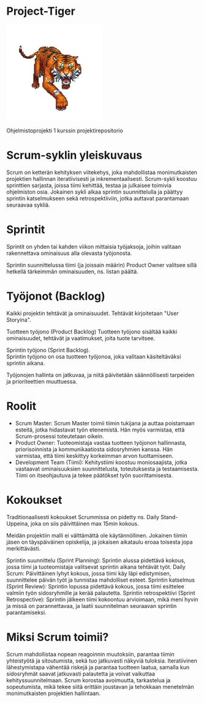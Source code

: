 # Project-Tiger
![alt text](Kuvat/Project-TIGER-tosipieni.png)

Ohjelmistoprojekti 1 kurssin projektirepositorio


# Scrum-syklin yleiskuvaus
Scrum on ketterän kehityksen viitekehys, joka mahdollistaa monimutkaisten projektien hallinnan iteratiivisesti ja inkrementaalisesti. Scrum-sykli koostuu sprinttien sarjasta, joissa tiimi kehittää, testaa ja julkaisee toimivia ohjelmiston osia. Jokainen sykli alkaa sprintin suunnittelulla ja päättyy sprintin katselmukseen sekä retrospektiiviin, jotka auttavat parantamaan seuraavaa sykliä.


# Sprintit
Sprintit on yhden tai kahden viikon mittaisia työjaksoja, joihin valitaan rakennettava ominaisuus alla olevasta työjonosta.

Sprintin suunnittelussa tiimi (ja joissain määrin) Product Owner valitsee sillä hetkellä tärkeimmän ominaisuuden, ns. listan päältä.


# Työjonot (Backlog)
Kaikki projektin tehtävät ja ominaisuudet. Tehtävät kirjoitetaan "User Storyina".

Tuotteen työjono (Product Backlog)
Tuotteen työjono sisältää kaikki ominaisuudet, tehtävät ja vaatimukset, joita tuote tarvitsee.

Sprintin työjono (Sprint Backlog).  
Sprintin työjono on osa tuotteen työjonoa, joka valitaan käsiteltäväksi sprintin aikana. 

Työjonojen hallinta on jatkuvaa, ja niitä päivitetään säännöllisesti tarpeiden ja prioriteettien muuttuessa.


# Roolit
- Scrum Master: Scrum Master toimii tiimin tukijana ja auttaa poistamaan esteitä, jotka hidastavat työn etenemistä. Hän myös varmistaa, että Scrum-prosessi toteutetaan oikein.
- Product Owner: Tuoteomistaja vastaa tuotteen työjonon hallinnasta, priorisoinnista ja kommunikaatiosta sidosryhmien kanssa. Hän varmistaa, että tiimi keskittyy korkeimman arvon tuottamiseen.
- Development Team (Tiimi): Kehitystiimi koostuu moniosaajista, jotka vastaavat ominaisuuksien suunnittelusta, toteutuksesta ja testaamisesta. Tiimi on itseohjautuva ja tekee päätökset työn suorittamisesta.


# Kokoukset
Traditionaalisesti kokoukset Scrummissa on pidetty ns. Daily Stand-Uppeina, joka on siis päivittäinen max 15min kokous. 

Meidän projektiin malli ei välttämättä ole käytännöllinen. Jokainen tiimin jäsen on täyspäiväinen opiskelija, ja jokaisen aikataulu eroaa toisesta jopa merkittävästi.

Sprintin suunnittelu (Sprint Planning): Sprintin alussa pidettävä kokous, jossa tiimi ja tuoteomistaja valitsevat sprintin aikana tehtävät työt.
Daily Scrum: Päivittäinen lyhyt kokous, jossa tiimi käy läpi edistymisen, suunnittelee päivän työt ja tunnistaa mahdolliset esteet.
Sprintin katselmus (Sprint Review): Sprintin lopussa pidettävä kokous, jossa tiimi esittelee valmiin työn sidosryhmille ja kerää palautetta.
Sprintin retrospektiivi (Sprint Retrospective): Sprintin jälkeen tiimi kokoontuu arvioimaan, mikä meni hyvin ja missä on parannettavaa, ja laatii suunnitelman seuraavan sprintin parantamiseksi.


# Miksi Scrum toimii?
Scrum mahdollistaa nopean reagoinnin muutoksiin, parantaa tiimin yhteistyötä ja sitoutumista, sekä tuo jatkuvasti näkyviä tuloksia. Iteratiivinen lähestymistapa vähentää riskejä ja parantaa tuotteen laatua, samalla kun sidosryhmät saavat jatkuvasti palautetta ja voivat vaikuttaa kehityssuunnitelmaan. Scrum korostaa avoimuutta, tarkastelua ja sopeutumista, mikä tekee siitä erittäin joustavan ja tehokkaan menetelmän monimutkaisten projektien hallintaan.
